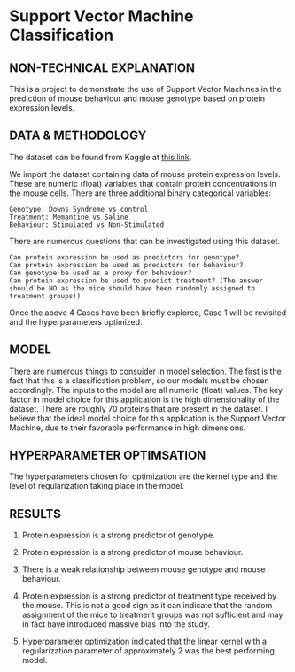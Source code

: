# Support Vector Machine Classification


## NON-TECHNICAL EXPLANATION
This is a project to demonstrate the use of Support Vector Machines in the prediction of mouse behaviour and mouse genotype based on protein expression levels. 


## DATA & METHODOLOGY
The dataset can be found from Kaggle at [this link](https://www.kaggle.com/datasets/ruslankl/mice-protein-expression).

We import the dataset containing data of mouse protein expression levels. These are numeric (float) variables that contain protein concentrations in the mouse cells. There are three additional binary categorical variables:

    Genotype: Downs Syndrome vs control
    Treatment: Memantine vs Saline
    Behaviour: Stimulated vs Non-Stimulated

There are numerous questions that can be investigated using this dataset.

    Can protein expression be used as predictors for genotype?
    Can protein expression be used as predictors for behaviour?
    Can genotype be used as a proxy for behaviour?
    Can protein expression be used to predict treatment? (The answer should be NO as the mice should have been randomly assigned to treatment groups!)

Once the above 4 Cases have been briefly explored, Case 1 will be revisited and the hyperparameters optimized.

## MODEL 
There are numerous things to consuider in model selection. The first is the fact that this is a classification problem, so our models must be chosen accordingly. The inputs to the model are all numeric (float) values. The key factor in model choice for this application is the high dimensionality of the dataset. There are roughly 70 proteins that are present in the dataset. I believe that the ideal model choice for this application is the Support Vector Machine, due to their favorable performance in high dimensions.

## HYPERPARAMETER OPTIMSATION
The hyperparameters chosen for optimization are the kernel type and the level of regularization taking place in the model.

## RESULTS

1. Protein expression is a strong predictor of genotype.
2. Protein expression is a strong predictor of mouse behaviour.
3. There is a weak relationship between mouse genotype and mouse behaviour.
4. Protein expression is a strong predictor of treatment type received by the mouse. This is not a good sign as it can indicate that the random assignment of the mice to treatment groups was not sufficient and may in fact have introduced massive bias into the study.

5. Hyperparameter optimization indicated that the linear kernel with a regularization parameter of approximately 2 was the best performing model.



